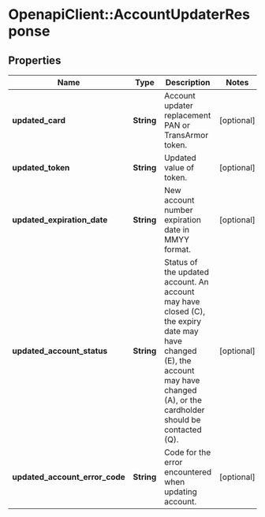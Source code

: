 # OpenapiClient::AccountUpdaterResponse

## Properties
Name | Type | Description | Notes
------------ | ------------- | ------------- | -------------
**updated_card** | **String** | Account updater replacement PAN or TransArmor token. | [optional] 
**updated_token** | **String** | Updated value of token. | [optional] 
**updated_expiration_date** | **String** | New account number expiration date in MMYY format. | [optional] 
**updated_account_status** | **String** | Status of the updated account. An account may have closed (C), the expiry date may have changed (E), the account may have changed (A), or the cardholder should be contacted (Q). | [optional] 
**updated_account_error_code** | **String** | Code for the error encountered when updating account. | [optional] 


